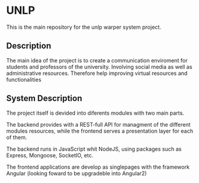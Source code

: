 # UNLP

This is the main repository for the unlp warper system project.

## Description

The main idea of the project is to create a communication enviroment for students and professors of the university. Involving social media as well as administrative resources. Therefore help improving virtual resources and functionalities

## System Description

The project itself is devided into diferents modules with two main parts.

The backend provides with a REST-full API for managment of the different modules resources, while the frontend serves a presentation layer for each of them.

The backend runs in JavaScript whit NodeJS, using packages such as Express, Mongoose, SocketIO, etc.

The frontend applications are develop as singlepages with the framework Angular (looking foward to be upgradeble into Angular2)


